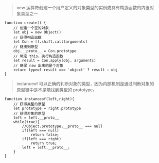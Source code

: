 > new 运算符创建一个用户定义的对象类型的实例或具有构造函数的内置对象类型之一

```
function create() {
    // 创建一个空的对象
    let obj = new Object()
    // 获得构造函数
    let Con = [].shift.call(arguments)
    // 链接到原型
    obj.__proto__ = Con.prototype
    // 绑定 this，执行构造函数
    let result = Con.apply(obj, arguments)
    // 确保 new 出来的是个对象
    return typeof result === 'object' ? result : obj
}

```
> instanceof 可以正确的判断对象的类型，因为内部机制是通过判断对象的原型链中是不是能找到类型的 prototype。

```
function instanceof(left,right){
    // 获得类型的原型
    let prototype = right.prototype
    // 获得对象的原型
    left = left.__proto__
    while(true){
        //Object.prototype.__proto__ === null
        if(left === null)
            return false;
        if(left === right)
            return true;
        left = left.__proto__;
    }
}
```
